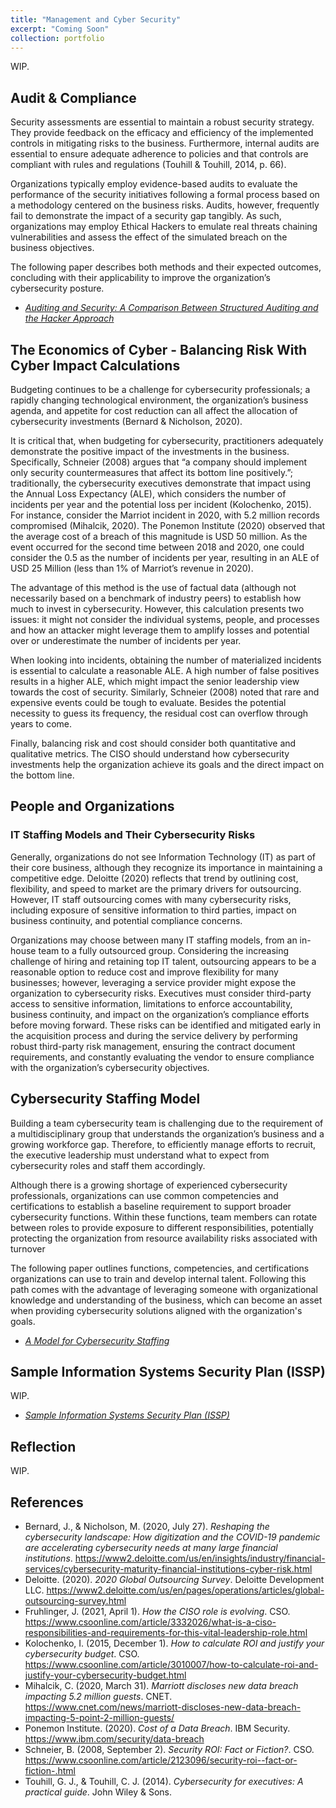 ```yaml
---
title: "Management and Cyber Security"
excerpt: "Coming Soon"
collection: portfolio
---
```


WIP.

## Audit & Compliance
Security assessments are essential to maintain a robust security strategy. They provide feedback on the efficacy and efficiency of the implemented controls in mitigating risks to the business. Furthermore, internal audits are essential to ensure adequate adherence to policies and that controls are compliant with rules and regulations (Touhill & Touhill, 2014, p. 66).

Organizations typically employ evidence-based audits to evaluate the performance of the security initiatives following a formal process based on a methodology centered on the business risks. Audits, however, frequently fail to demonstrate the impact of a security gap tangibly. As such, organizations may employ Ethical Hackers to emulate real threats chaining vulnerabilities and assess the effect of the simulated breach on the business objectives.

The following paper describes both methods and their expected outcomes, concluding with their applicability to improve the organization’s cybersecurity posture.

* _[Auditing and Security: A Comparison Between Structured Auditing and the Hacker Approach](http://danielcmarques.github.io/files/coursework/csol550/Assignment.CS550.Auditing_and_Security_Approaches.Daniel_Cordeiro_Marques.pdf)_

## The Economics of Cyber - Balancing Risk With Cyber Impact Calculations
Budgeting continues to be a challenge for cybersecurity professionals; a rapidly changing technological environment, the organization’s business agenda, and appetite for cost reduction can all affect the allocation of cybersecurity investments (Bernard & Nicholson, 2020).

It is critical that, when budgeting for cybersecurity, practitioners adequately demonstrate the positive impact of the investments in the business. Specifically, Schneier (2008) argues that “a company should implement only security countermeasures that affect its bottom line positively.”; traditionally, the cybersecurity executives demonstrate that impact using the Annual Loss Expectancy (ALE), which considers the number of incidents per year and the potential loss per incident (Kolochenko, 2015). For instance, consider the Marriot incident in 2020, with 5.2 million records compromised (Mihalcik, 2020). The Ponemon Institute (2020) observed that the average cost of a breach of this magnitude is USD 50 million. As the event occurred for the second time between 2018 and 2020, one could consider the 0.5 as the number of incidents per year, resulting in an ALE of USD 25 Million (less than 1% of Marriot’s revenue in 2020).

The advantage of this method is the use of factual data (although not necessarily based on a benchmark of industry peers) to establish how much to invest in cybersecurity. However, this calculation presents two issues: it might not consider the individual systems, people, and processes and how an attacker might leverage them to amplify losses and potential over or underestimate the number of incidents per year.

When looking into incidents, obtaining the number of materialized incidents is essential to calculate a reasonable ALE. A high number of false positives results in a higher ALE, which might impact the senior leadership view towards the cost of security. Similarly, Schneier (2008) noted that rare and expensive events could be tough to evaluate. Besides the potential necessity to guess its frequency, the residual cost can overflow through years to come.

Finally, balancing risk and cost should consider both quantitative and qualitative metrics. The CISO should understand how cybersecurity investments help the organization achieve its goals and the direct impact on the bottom line.

## People and Organizations
### IT Staffing Models and Their Cybersecurity Risks
Generally, organizations do not see Information Technology (IT) as part of their core business, although they recognize its importance in maintaining a competitive edge. Deloitte (2020) reflects that trend by outlining cost, flexibility, and speed to market are the primary drivers for outsourcing. However, IT staff outsourcing comes with many cybersecurity risks, including exposure of sensitive information to third parties, impact on business continuity, and potential compliance concerns.

Organizations may choose between many IT staffing models, from an in-house team to a fully outsourced group. Considering the increasing challenge of hiring and retaining top IT talent, outsourcing appears to be a reasonable option to reduce cost and improve flexibility for many businesses; however, leveraging a service provider might expose the organization to cybersecurity risks. Executives must consider third-party access to sensitive information, limitations to enforce accountability, business continuity, and impact on the organization’s compliance efforts before moving forward. These risks can be identified and mitigated early in the acquisition process and during the service delivery by performing robust third-party risk management, ensuring the contract document requirements, and constantly evaluating the vendor to ensure compliance with the organization’s cybersecurity objectives.

## Cybersecurity Staffing Model
Building a team cybersecurity team is challenging due to the requirement of a multidisciplinary group that understands the organization’s business and a growing workforce gap. Therefore, to efficiently manage efforts to recruit, the executive leadership must understand what to expect from cybersecurity roles and staff them accordingly.

Although there is a growing shortage of experienced cybersecurity professionals, organizations can use common competencies and certifications to establish a baseline requirement to support broader cybersecurity functions. Within these functions, team members can rotate between roles to provide exposure to different responsibilities, potentially protecting the organization from resource availability risks associated with turnover

The following paper outlines functions, competencies, and certifications organizations can use to train and develop internal talent. Following this path comes with the advantage of leveraging someone with organizational knowledge and understanding of the business, which can become an asset when providing cybersecurity solutions aligned with the organization's goals.

* _[A Model for Cybersecurity Staffing](http://danielcmarques.github.io/files/coursework/csol550/Assignment.CS550.Cybsersecurity_Staffing.Daniel_Cordeiro_Marques.pdf)_

## Sample Information Systems Security Plan (ISSP)
WIP.

* _[Sample Information Systems Security Plan (ISSP)](http://danielcmarques.github.io/files/coursework/csol550/Assignment.CS550.Final_Project.Daniel_Cordeiro_Marques.pdf)_

## Reflection
WIP.

## References
* Bernard, J., & Nicholson, M. (2020, July 27). _Reshaping the cybersecurity landscape: How digitization and the COVID-19 pandemic are accelerating cybersecurity needs at many large financial institutions_. https://www2.deloitte.com/us/en/insights/industry/financial-services/cybersecurity-maturity-financial-institutions-cyber-risk.html
* Deloitte. (2020). _2020 Global Outsourcing Survey_. Deloitte Development LLC. https://www2.deloitte.com/us/en/pages/operations/articles/global-outsourcing-survey.html
* Fruhlinger, J. (2021, April 1). _How the CISO role is evolving_. CSO. https://www.csoonline.com/article/3332026/what-is-a-ciso-responsibilities-and-requirements-for-this-vital-leadership-role.html
* Kolochenko, I. (2015, December 1). _How to calculate ROI and justify your cybersecurity budget_. CSO. https://www.csoonline.com/article/3010007/how-to-calculate-roi-and-justify-your-cybersecurity-budget.html
* Mihalcik, C. (2020, March 31). _Marriott discloses new data breach impacting 5.2 million guests_. CNET. https://www.cnet.com/news/marriott-discloses-new-data-breach-impacting-5-point-2-million-guests/
* Ponemon Institute. (2020). _Cost of a Data Breach_. IBM Security. https://www.ibm.com/security/data-breach
* Schneier, B. (2008, September 2). _Security ROI: Fact or Fiction?_. CSO. https://www.csoonline.com/article/2123096/security-roi--fact-or-fiction-.html
* Touhill, G. J., & Touhill, C. J. (2014). _Cybersecurity for executives: A practical guide_. John Wiley & Sons.
